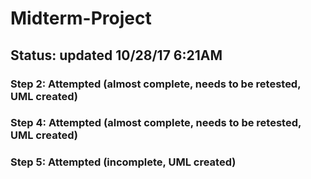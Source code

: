 # Midterm-Project

## Status: updated 10/28/17 6:21AM
### Step 2: Attempted (almost complete, needs to be retested, UML created)
### Step 4: Attempted (almost complete, needs to be retested, UML created)
### Step 5: Attempted (incomplete, UML created)
